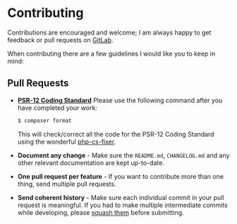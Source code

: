 # Contributing

Contributions are encouraged and welcome; I am always happy to get feedback or pull requests
on [GitLab](https://gitlab.com/stelgenhof/opensubtitles).

When contributing there are a few guidelines I would like you to keep in mind:

## Pull Requests

- **[PSR-12 Coding Standard](https://www.php-fig.org/psr/psr-12/)**
  Please use the following command after you have completed your work:

  ``` bash
  $ composer format
  ```

  This will check/correct all the code for the PSR-12 Coding Standard using the
  wonderful [php-cs-fixer](https://cs.symfony.com).

- **Document any change** - Make sure the `README.md`, `CHANGELOG.md` and any other relevant documentation are kept
  up-to-date.

- **One pull request per feature** - If you want to contribute more than one thing, send multiple pull requests.

- **Send coherent history** - Make sure each individual commit in your pull request is meaningful. If you had to make
  multiple intermediate commits while developing,
  please [squash them](https://www.git-scm.com/book/en/v2/Git-Tools-Rewriting-History#_changing_multiple) before
  submitting.
